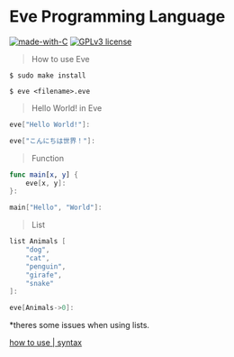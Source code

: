 # Eve Programming Language

[![made-with-C](https://img.shields.io/badge/Made%20with-C-1f425f.svg)](https://en.wikipedia.org/wiki/C_(programming_language)) [![GPLv3 license](https://img.shields.io/badge/License-GPLv3-blue.svg)](http://perso.crans.org/besson/LICENSE.html)

> How to use Eve

```
$ sudo make install
```

```
$ eve <filename>.eve
```

> Hello World! in Eve
```swift
eve["Hello World!"]:

eve["こんにちは世界！"]:

```

> Function
```swift
func main[x, y] {
    eve[x, y]:
}:

main["Hello", "World"]:
```

> List
```swift
list Animals [
    "dog",
    "cat",
    "penguin",
    "girafe",
    "snake"
]:

eve[Animals->0]:
```
*theres some issues when using lists.

<a href="https://eveofficial.herokuapp.com/docs">how to use | syntax<a>
